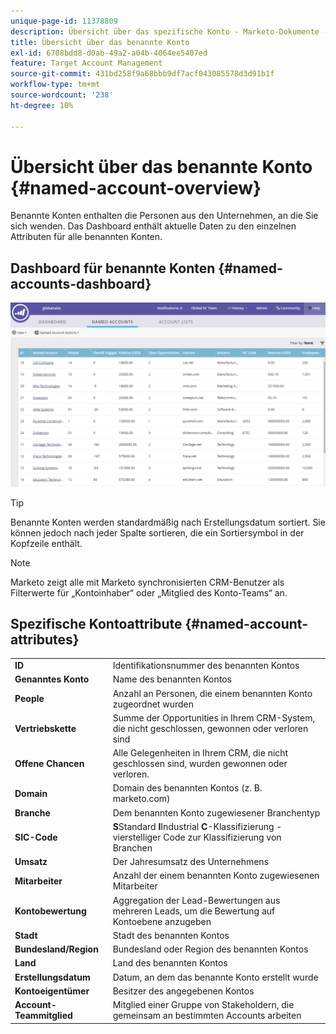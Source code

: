```yaml
---
unique-page-id: 11378809
description: Übersicht über das spezifische Konto - Marketo-Dokumente - Produktdokumentation
title: Übersicht über das benannte Konto
exl-id: 6708bdd8-d0ab-49a2-a04b-4064ee5407ed
feature: Target Account Management
source-git-commit: 431bd258f9a68bbb9df7acf043085578d3d91b1f
workflow-type: tm+mt
source-wordcount: '238'
ht-degree: 10%

---
```


# Übersicht über das benannte Konto {#named-account-overview}

Benannte Konten enthalten die Personen aus den Unternehmen, an die Sie sich wenden. Das Dashboard enthält aktuelle Daten zu den einzelnen Attributen für alle benannten Konten.

## Dashboard für benannte Konten {#named-accounts-dashboard}

![](assets/one.png)

>[!TIP]
>
>Benannte Konten werden standardmäßig nach Erstellungsdatum sortiert. Sie können jedoch nach jeder Spalte sortieren, die ein Sortiersymbol in der Kopfzeile enthält.

>[!NOTE]
>
>Marketo zeigt alle mit Marketo synchronisierten CRM-Benutzer als Filterwerte für „Kontoinhaber“ oder „Mitglied des Konto-Teams“ an.

## Spezifische Kontoattribute {#named-account-attributes}

<table> 
 <tbody> 
  <tr> 
   <td><strong>ID</strong></td> 
   <td>Identifikationsnummer des benannten Kontos</td> 
  </tr> 
  <tr> 
   <td><strong>Genanntes Konto</strong></td> 
   <td>Name des benannten Kontos</td> 
  </tr> 
  <tr> 
   <td><strong>People</strong></td> 
   <td>Anzahl an Personen, die einem benannten Konto zugeordnet wurden</td> 
  </tr> 
  <tr> 
   <td><strong>Vertriebskette</strong></td> 
   <td>Summe der Opportunities in Ihrem CRM-System, die nicht geschlossen, gewonnen oder verloren sind</td> 
  </tr> 
  <tr> 
   <td><strong>Offene Chancen</strong></td> 
   <td>Alle Gelegenheiten in Ihrem CRM, die nicht geschlossen sind, wurden gewonnen oder verloren.</td> 
  </tr> 
  <tr> 
   <td><strong>Domain</strong></td> 
   <td>Domain des benannten Kontos (z. B. marketo.com)</td> 
  </tr> 
  <tr> 
   <td><strong>Branche</strong></td> 
   <td>Dem benannten Konto zugewiesener Branchentyp</td> 
  </tr> 
  <tr> 
   <td><strong>SIC-Code</strong></td> 
   <td><span><strong>S</strong>Standard <strong>I</strong>Industrial <strong>C</strong>-Klassifizierung - vierstelliger Code zur Klassifizierung von Branchen<br></span></td> 
  </tr> 
  <tr> 
   <td><strong>Umsatz</strong></td> 
   <td>Der Jahresumsatz des Unternehmens</td> 
  </tr> 
  <tr> 
   <td><strong>Mitarbeiter</strong></td> 
   <td>Anzahl der einem benannten Konto zugewiesenen Mitarbeiter</td> 
  </tr> 
  <tr> 
   <td colspan="1"><strong>Kontobewertung</strong></td> 
   <td colspan="1">Aggregation der Lead-Bewertungen aus mehreren Leads, um die Bewertung auf Kontoebene anzugeben</td> 
  </tr> 
  <tr> 
   <td colspan="1"><strong>Stadt</strong></td> 
   <td colspan="1">Stadt des benannten Kontos</td> 
  </tr> 
  <tr> 
   <td colspan="1"><strong>Bundesland/Region</strong></td> 
   <td colspan="1">Bundesland oder Region des benannten Kontos</td> 
  </tr> 
  <tr> 
   <td colspan="1"><strong>Land</strong></td> 
   <td colspan="1">Land des benannten Kontos</td> 
  </tr> 
  <tr> 
   <td colspan="1"><strong>Erstellungsdatum</strong></td> 
   <td colspan="1">Datum, an dem das benannte Konto erstellt wurde</td> 
  </tr> 
  <tr> 
   <td colspan="1"><strong>Kontoeigentümer</strong></td> 
   <td colspan="1">Besitzer des angegebenen Kontos</td> 
  </tr> 
  <tr> 
   <td colspan="1"><strong>Account-Teammitglied</strong></td> 
   <td colspan="1">Mitglied einer Gruppe von Stakeholdern, die gemeinsam an bestimmten Accounts arbeiten</td> 
  </tr> 
 </tbody> 
</table>
